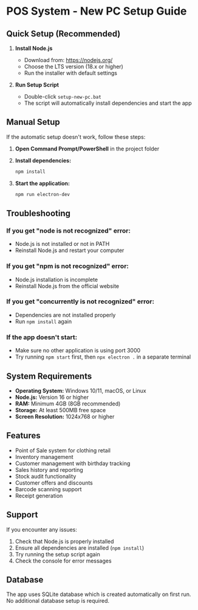 # POS System - New PC Setup Guide

## Quick Setup (Recommended)

1. **Install Node.js**
   - Download from: https://nodejs.org/
   - Choose the LTS version (18.x or higher)
   - Run the installer with default settings

2. **Run Setup Script**
   - Double-click `setup-new-pc.bat`
   - The script will automatically install dependencies and start the app

## Manual Setup

If the automatic setup doesn't work, follow these steps:

1. **Open Command Prompt/PowerShell** in the project folder

2. **Install dependencies:**
   ```bash
   npm install
   ```

3. **Start the application:**
   ```bash
   npm run electron-dev
   ```

## Troubleshooting

### If you get "node is not recognized" error:
- Node.js is not installed or not in PATH
- Reinstall Node.js and restart your computer

### If you get "npm is not recognized" error:
- Node.js installation is incomplete
- Reinstall Node.js from the official website

### If you get "concurrently is not recognized" error:
- Dependencies are not installed properly
- Run `npm install` again

### If the app doesn't start:
- Make sure no other application is using port 3000
- Try running `npm start` first, then `npx electron .` in a separate terminal

## System Requirements

- **Operating System:** Windows 10/11, macOS, or Linux
- **Node.js:** Version 16 or higher
- **RAM:** Minimum 4GB (8GB recommended)
- **Storage:** At least 500MB free space
- **Screen Resolution:** 1024x768 or higher

## Features

- Point of Sale system for clothing retail
- Inventory management
- Customer management with birthday tracking
- Sales history and reporting
- Stock audit functionality
- Customer offers and discounts
- Barcode scanning support
- Receipt generation

## Support

If you encounter any issues:
1. Check that Node.js is properly installed
2. Ensure all dependencies are installed (`npm install`)
3. Try running the setup script again
4. Check the console for error messages

## Database

The app uses SQLite database which is created automatically on first run. No additional database setup is required.
